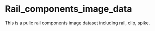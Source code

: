# Rail_components_image_data
This is a pulic rail components image dataset including rail, clip, spike.
